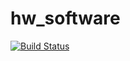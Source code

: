 # hw_software


[![Build Status](https://travis-ci.org/shauangel/hw_software.svg?branch=main)](https://travis-ci.org/shauangel/hw_software)
